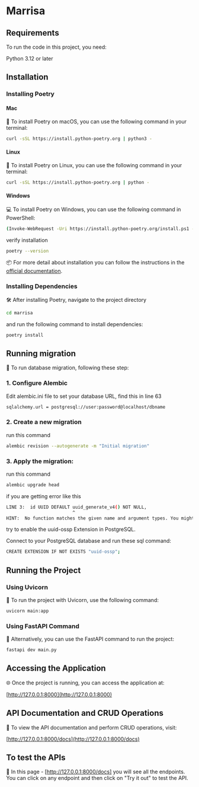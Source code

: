 # Marrisa

## Requirements

To run the code in this project, you need:

Python 3.12 or later

## Installation

### Installing Poetry

#### Mac

🍎 To install Poetry on macOS, you can use the following command in your terminal:

```bash
curl -sSL https://install.python-poetry.org | python3 -
```

#### Linux

🐧 To install Poetry on Linux, you can use the following command in your terminal:

```bash
curl -sSL https://install.python-poetry.org | python -
```

#### Windows

💻 To install Poetry on Windows, you can use the following command in PowerShell:

```bash
(Invoke-WebRequest -Uri https://install.python-poetry.org/install.ps1 -UseBasicParsing).Content | python
```

verify installation

```bash
poetry --version
```

📦 For more detail about installation you can follow the instructions in the [official documentation](https://python-poetry.org/docs/#installation).

### Installing Dependencies

🛠️ After installing Poetry, navigate to the project directory

```bash
cd marrisa
```

and run the following command to install dependencies:

```bash
poetry install
```

## Running migration

🚀 To run database migration, following these step:

### 1. Configure Alembic

Edit alembic.ini file to set your database URL, find this in line 63

```bash
sqlalchemy.url = postgresql://user:password@localhost/dbname

```

### 2. Create a new migration

run this command

```bash
alembic revision --autogenerate -m "Initial migration"
```

### 3. Apply the migration:

run this command

```bash
alembic upgrade head
```

if you are getting error like this

```bash
LINE 3:  id UUID DEFAULT uuid_generate_v4() NOT NULL,
                         ^
HINT:  No function matches the given name and argument types. You might need to add explicit type casts.
```

try to enable the uuid-ossp Extension in PostgreSQL.

Connect to your PostgreSQL database and run these sql command:

```bash
CREATE EXTENSION IF NOT EXISTS "uuid-ossp";
```

## Running the Project

### Using Uvicorn

🚀 To run the project with Uvicorn, use the following command:

```bash
uvicorn main:app
```

### Using FastAPI Command

💨 Alternatively, you can use the FastAPI command to run the project:

```bash
fastapi dev main.py
```

## Accessing the Application

🌐 Once the project is running, you can access the application at:

[http://127.0.0.1:8000](http://127.0.0.1:8000)

## API Documentation and CRUD Operations

📝 To view the API documentation and perform CRUD operations, visit:

[http://127.0.0.1:8000/docs](http://127.0.0.1:8000/docs)

## To test the APIs

🧪 In this page - [http://127.0.0.1:8000/docs] you will see all the endpoints.
You can click on any endpoint and then click on "Try it out" to test the API.
